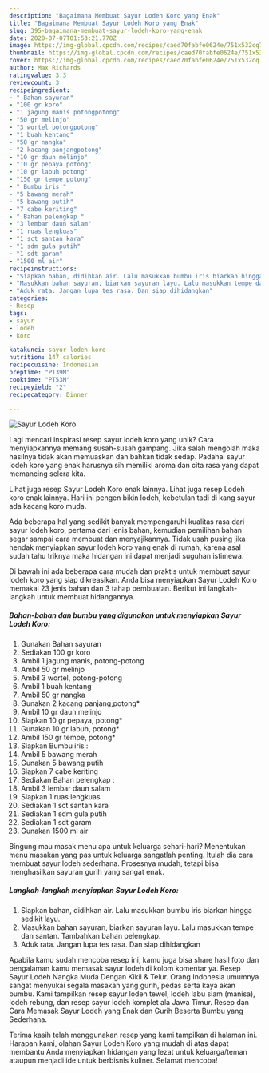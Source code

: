 ```yaml
---
description: "Bagaimana Membuat Sayur Lodeh Koro yang Enak"
title: "Bagaimana Membuat Sayur Lodeh Koro yang Enak"
slug: 395-bagaimana-membuat-sayur-lodeh-koro-yang-enak
date: 2020-07-07T01:53:21.778Z
image: https://img-global.cpcdn.com/recipes/caed70fabfe0624e/751x532cq70/sayur-lodeh-koro-foto-resep-utama.jpg
thumbnail: https://img-global.cpcdn.com/recipes/caed70fabfe0624e/751x532cq70/sayur-lodeh-koro-foto-resep-utama.jpg
cover: https://img-global.cpcdn.com/recipes/caed70fabfe0624e/751x532cq70/sayur-lodeh-koro-foto-resep-utama.jpg
author: Max Richards
ratingvalue: 3.3
reviewcount: 3
recipeingredient:
- " Bahan sayuran"
- "100 gr koro"
- "1 jagung manis potongpotong"
- "50 gr melinjo"
- "3 wortel potongpotong"
- "1 buah kentang"
- "50 gr nangka"
- "2 kacang panjangpotong"
- "10 gr daun melinjo"
- "10 gr pepaya potong"
- "10 gr labuh potong"
- "150 gr tempe potong"
- " Bumbu iris "
- "5 bawang merah"
- "5 bawang putih"
- "7 cabe keriting"
- " Bahan pelengkap "
- "3 lembar daun salam"
- "1 ruas lengkuas"
- "1 sct santan kara"
- "1 sdm gula putih"
- "1 sdt garam"
- "1500 ml air"
recipeinstructions:
- "Siapkan bahan, didihkan air. Lalu masukkan bumbu iris biarkan hingga sedikit layu."
- "Masukkan bahan sayuran, biarkan sayuran layu. Lalu masukkan tempe dan santan. Tambahkan bahan pelengkap."
- "Aduk rata. Jangan lupa tes rasa. Dan siap dihidangkan"
categories:
- Resep
tags:
- sayur
- lodeh
- koro

katakunci: sayur lodeh koro 
nutrition: 147 calories
recipecuisine: Indonesian
preptime: "PT39M"
cooktime: "PT53M"
recipeyield: "2"
recipecategory: Dinner

---
```



![Sayur Lodeh Koro](https://img-global.cpcdn.com/recipes/caed70fabfe0624e/751x532cq70/sayur-lodeh-koro-foto-resep-utama.jpg)

Lagi mencari inspirasi resep sayur lodeh koro yang unik? Cara menyiapkannya memang susah-susah gampang. Jika salah mengolah maka hasilnya tidak akan memuaskan dan bahkan tidak sedap. Padahal sayur lodeh koro yang enak harusnya sih memiliki aroma dan cita rasa yang dapat memancing selera kita.

Lihat juga resep Sayur Lodeh Koro enak lainnya. Lihat juga resep Lodeh koro enak lainnya. Hari ini pengen bikin lodeh, kebetulan tadi di kang sayur ada kacang koro muda.

Ada beberapa hal yang sedikit banyak mempengaruhi kualitas rasa dari sayur lodeh koro, pertama dari jenis bahan, kemudian pemilihan bahan segar sampai cara membuat dan menyajikannya. Tidak usah pusing jika hendak menyiapkan sayur lodeh koro yang enak di rumah, karena asal sudah tahu triknya maka hidangan ini dapat menjadi suguhan istimewa.


Di bawah ini ada beberapa cara mudah dan praktis untuk membuat sayur lodeh koro yang siap dikreasikan. Anda bisa menyiapkan Sayur Lodeh Koro memakai 23 jenis bahan dan 3 tahap pembuatan. Berikut ini langkah-langkah untuk membuat hidangannya.

<!--inarticleads1-->

##### Bahan-bahan dan bumbu yang digunakan untuk menyiapkan Sayur Lodeh Koro:

1. Gunakan  Bahan sayuran
1. Sediakan 100 gr koro
1. Ambil 1 jagung manis, potong-potong
1. Ambil 50 gr melinjo
1. Ambil 3 wortel, potong-potong
1. Ambil 1 buah kentang
1. Ambil 50 gr nangka
1. Gunakan 2 kacang panjang,potong*
1. Ambil 10 gr daun melinjo
1. Siapkan 10 gr pepaya, potong*
1. Gunakan 10 gr labuh, potong*
1. Ambil 150 gr tempe, potong*
1. Siapkan  Bumbu iris :
1. Ambil 5 bawang merah
1. Gunakan 5 bawang putih
1. Siapkan 7 cabe keriting
1. Sediakan  Bahan pelengkap :
1. Ambil 3 lembar daun salam
1. Siapkan 1 ruas lengkuas
1. Sediakan 1 sct santan kara
1. Sediakan 1 sdm gula putih
1. Sediakan 1 sdt garam
1. Gunakan 1500 ml air


Bingung mau masak menu apa untuk keluarga sehari-hari? Menentukan menu masakan yang pas untuk keluarga sangatlah penting. Itulah dia cara membuat sayur lodeh sederhana. Prosesnya mudah, tetapi bisa menghasilkan sayuran gurih yang sangat enak. 

<!--inarticleads2-->

##### Langkah-langkah menyiapkan Sayur Lodeh Koro:

1. Siapkan bahan, didihkan air. Lalu masukkan bumbu iris biarkan hingga sedikit layu.
1. Masukkan bahan sayuran, biarkan sayuran layu. Lalu masukkan tempe dan santan. Tambahkan bahan pelengkap.
1. Aduk rata. Jangan lupa tes rasa. Dan siap dihidangkan


Apabila kamu sudah mencoba resep ini, kamu juga bisa share hasil foto dan pengalaman kamu memasak sayur lodeh di kolom komentar ya. Resep Sayur Lodeh Nangka Muda Dengan Kikil &amp; Telur. Orang Indonesia umumnya sangat menyukai segala masakan yang gurih, pedas serta kaya akan bumbu. Kami tampilkan resep sayur lodeh tewel, lodeh labu siam (manisa), lodeh rebung, dan resep sayur lodeh komplet ala Jawa Timur. Resep dan Cara Memasak Sayur Lodeh yang Enak dan Gurih Beserta Bumbu yang Sederhana. 

Terima kasih telah menggunakan resep yang kami tampilkan di halaman ini. Harapan kami, olahan Sayur Lodeh Koro yang mudah di atas dapat membantu Anda menyiapkan hidangan yang lezat untuk keluarga/teman ataupun menjadi ide untuk berbisnis kuliner. Selamat mencoba!
